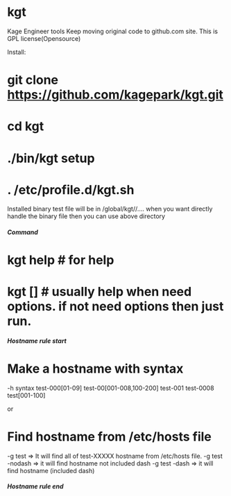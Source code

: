 # kgt
Kage Engineer tools
Keep moving original code to github.com site.
This is GPL license(Opensource)

Install:
# git clone https://github.com/kagepark/kgt.git
# cd kgt
# ./bin/kgt setup
# . /etc/profile.d/kgt.sh

Installed binary test file will be in /global/kgt/<pkg name>/....
when you want directly handle the binary file then you can use above directory

##### Command #####
# kgt help      # for help
# kgt <command> <hostname rule> [<options>] # usually help when need options. if not need options then just run.

##### Hostname rule start #####
# Make a hostname with syntax #
-h <hostname> syntax
  test-000[01-09] 
  test-00[001-008,100-200]
  test-001 test-0008
  test[001-100]

or

# Find hostname from /etc/hosts file
-g test         => It will find all of test-XXXXX hostname from /etc/hosts file.
-g test -nodash => it will find hostname not included dash
-g test -dash   => it will find hostname (included dash)
##### Hostname rule end #####

